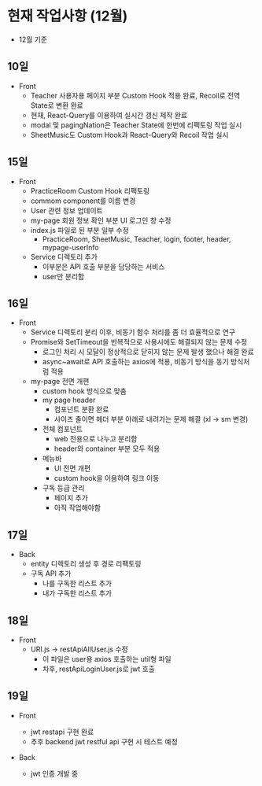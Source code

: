 # 현재 작업사항 (12월)

- 12월 기준

## 10일

- Front 
  - Teacher 사용자용 페이지 부분 Custom Hook 적용 완료, Recoil로 전역 State로 변환 완료
  - 현재, React-Query를 이용하여 실시간 갱신 제작 완료
  - modal 및 pagingNation은 Teacher State에 한번에 리팩토링 작업 실시
  - SheetMusic도 Custom Hook과 React-Query와 Recoil 작업 실시

## 15일

- Front
  - PracticeRoom Custom Hook 리팩토링
  - commom component를 이름 변경
  - User 관련 정보 업데이트
  - my-page 회원 정보 확인 부분 UI 로그인 창 수정
  - index.js 파일로 된 부분 일부 수정 
    - PracticeRoom, SheetMusic, Teacher, login, footer, header, mypage-userInfo
  - Service 디렉토리 추가
    - 이부분은 API 호출 부분을 담당하는 서비스
    - user만 분리함

## 16일

- Front
  - Service 디렉토리 분리 이후, 비동기 함수 처리를 좀 더 효율적으로 연구
  - Promise와 SetTimeout을 반복적으로 사용시에도 해결되지 않는 문제 수정
    - 로그인 처리 시 모달이 정상적으로 닫히지 않는 문제 발생 했으나 해결 완료 
    - async~await로 API 호출하는 axios에 적용, 비동기 방식을 동기 방식처럼 적용
  - my-page 전면 개편
    - custom hook 방식으로 맞춤
    - my page header
      - 컴포넌트 분환 완료
      - 사이즈 줄이면 헤더 부분 아래로 내려가는 문제 해결 (xl -> sm 변경)
    - 전체 컴포넌트 
      - web 전용으로 나누고 분리함
      - header와 container 부분 모두 적용
    - 메뉴바
      - UI 전면 개편
      - custom hook을 이용하여 링크 이동
    - 구독 등급 관리
      - 페이지 추가
      - 아직 작업해야함

## 17일

- Back
  - entity 디렉토리 생성 후 경로 리팩토링
  - 구독 API 추가
    - 나를 구독한 리스트 추가
    - 내가 구독한 리스트 추가

## 18일

- Front
  - URI.js -> restApiAllUser.js 수정
    - 이 파일은 user용 axios 호출하는 util형 파일
    - 차후, restApiLoginUser.js로 jwt 호출

## 19일

- Front
  - jwt restapi 구현 완료
  - 추후 backend jwt restful api 구현 시 테스트 예정

- Back
  - jwt 인증 개발 중